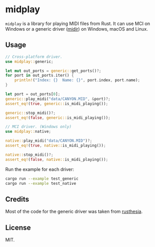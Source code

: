 # midplay

`midplay` is a library for playing MIDI files from Rust. It can use MCI on Windows or a generic driver ([midir](https://github.com/Boddlnagg/midir)) on Windows, macOS and Linux.

## Usage

``` rust
// Cross-platform driver.
use midplay::generic;

let mut out_ports = generic::get_ports()?;
for port in out_ports.iter() {
    println!("Index: {}  Name: {}", port.index, port.name);
}

let port = out_ports[0];
generic::play_midi("data/CANYON.MID", &port)?;
assert_eq!(true, generic::is_midi_playing());

generic::stop_midi()?;
assert_eq!(false, generic::is_midi_playing());
```

```rust
// MCI driver. (Windows only)
use midplay::native;

native::play_midi("data/CANYON.MID")?;
assert_eq!(true, native::is_midi_playing());

native::stop_midi()?;
assert_eq!(false, native::is_midi_playing());
```

Run the example for each driver:

```sh
cargo run --example test_generic
cargo run --example test_native
```

## Credits

Most of the code for the generic driver was taken from [rusthesia](https://github.com/gin66/rusthesia).

## License

MIT.
